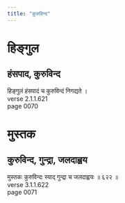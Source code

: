 ```yaml
---
title: "कुरुविन्द"
---
```


# हिङ्गुल
## हंसपाद, कुरुविन्द
हिङ्गुलं हंसपादं च कुरुविन्दं निगद्यते ।<br />verse 2.1.1.621<br />page 0070

# मुस्तक
## कुरुविन्द, गुन्द्रा, जलदाह्वय
मुस्तकः कुरुविन्दः स्याद् गुन्द्रा च जलदाह्वयः ॥ ६२२ ॥<br />verse 3.1.1.622<br />page 0071


